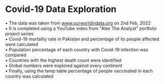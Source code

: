 # Covid-19 Data Exploration
•	The data was taken from www.ourworldindata.org on 2nd Feb, 2022  
•	It is completed using a YouTube video from "Alex The Analyst" portfolio project series  
•	Covid-19 mortality rate in Pakistan and percentage of its people affected were calculated    
•	Population percentage of each country with Covid-19 infection was compared  
•	Countries with the highest death count were identified  
•	Global numbers were explored against every continent  
•	Finally, using the temp table percentage of people vaccinated in each country was calculated  
